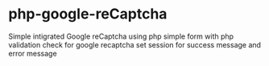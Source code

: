 # php-google-reCaptcha
Simple intigrated Google reCaptcha using php 
simple form with php validation check for google recaptcha
set session for success message and error message
